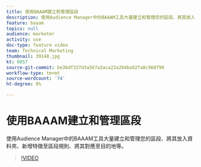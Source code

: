 ```yaml
---
title: 使用BAAAM建立和管理區段
description: 使用Audience Manager中的BAAAM工具大量建立和管理您的區段、將其放入資料夾、新增特徵至區段規則、將其對應至目的地等。
feature: baaam
topics: null
audience: marketer
activity: use
doc-type: feature video
team: Technical Marketing
thumbnail: 39148.jpg
kt: 6057
source-git-commit: be3bdf337d3a567a3aca23a284ba92fa8c968f98
workflow-type: tm+mt
source-wordcount: '74'
ht-degree: 0%

---
```



# 使用BAAAM建立和管理區段

使用Audience Manager中的BAAAM工具大量建立和管理您的區段、將其放入資料夾、新增特徵至區段規則、將其對應至目的地等。

>[!VIDEO](https://video.tv.adobe.com/v/39148/?quality=12&learn=on)
